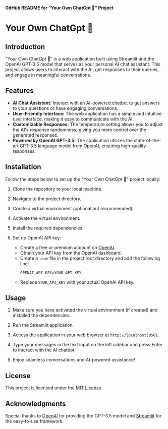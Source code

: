 **GitHub README for "Your Own ChatGpt 🤖" Project**

# Your Own ChatGpt 🤖

## Introduction

"Your Own ChatGpt 🤖" is a web application built using Streamlit and the OpenAI GPT-3.5 model that serves as your personal AI chat assistant. This project allows users to interact with the AI, get responses to their queries, and engage in meaningful conversations.

## Features

- **AI Chat Assistant:** Interact with an AI-powered chatbot to get answers to your questions or have engaging conversations.
- **User-Friendly Interface:** The web application has a simple and intuitive user interface, making it easy to communicate with the AI.
- **Customizable Responses:** The temperature setting allows you to adjust the AI's response randomness, giving you more control over the generated responses.
- **Powered by OpenAI GPT-3.5:** The application utilizes the state-of-the-art GPT-3.5 language model from OpenAI, ensuring high-quality responses.

## Installation

Follow the steps below to set up the "Your Own ChatGpt 🤖" project locally:

1. Clone the repository to your local machine.

2. Navigate to the project directory.

3. Create a virtual environment (optional but recommended).

4. Activate the virtual environment.

5. Install the required dependencies.

6. Set up OpenAI API key:
   - Create a free or premium account on [OpenAI](https://openai.com/).
   - Obtain your API key from the OpenAI dashboard.
   - Create a `.env` file in the project root directory and add the following line:
     ```
     OPENAI_API_KEY=YOUR_API_KEY
     ```
   - Replace `YOUR_API_KEY` with your actual OpenAI API key.

## Usage

1. Make sure you have activated the virtual environment (if created) and installed the dependencies.

2. Run the Streamlit application.

3. Access the application in your web browser at `http://localhost:8501`.

4. Type your messages in the text input on the left sidebar and press Enter to interact with the AI chatbot.

5. Enjoy seamless conversations and AI-powered assistance!

## License

This project is licensed under the [MIT License](https://github.com/yourusername/awesomeproject/blob/master/LICENSE).

## Acknowledgments

Special thanks to [OpenAI](https://openai.com/) for providing the GPT-3.5 model and [Streamlit](https://www.streamlit.io/) for the easy-to-use framework.

